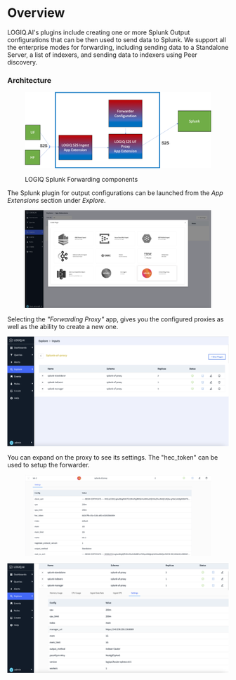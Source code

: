 # Overview

LOGIQ.AI's plugins include creating one or more Splunk Output configurations that can be then used to send data to Splunk. We support all the enterprise modes for forwarding, including sending data to a Standalone Server, a list of indexers, and sending data to indexers using Peer discovery.

### Architecture

<figure><img src="../.gitbook/assets/splunk-arch.png" alt=""><figcaption><p>LOGIQ Splunk Forwarding components</p></figcaption></figure>

The Splunk plugin for output configurations can be launched from the _App Extensions_ section under _Explore_.

<figure><img src="../.gitbook/assets/Screen Shot 2023-01-02 at 5.25.13 PM.png" alt=""><figcaption></figcaption></figure>

Selecting the _"Forwarding Proxy"_ app, gives you the configured proxies as well as the ability to create a new one.

![List of configured Splunk Forwarding Proxies](<../.gitbook/assets/Screen Shot 2022-08-01 at 9.20.16 PM.png>)

You can expand on the proxy to see its settings. The "hec\_token" can be used to setup the forwarder.

<figure><img src="../.gitbook/assets/Screen Shot 2023-01-04 at 1.45.42 PM.png" alt=""><figcaption></figcaption></figure>

![Proxy Settings](<../.gitbook/assets/Screen Shot 2022-08-01 at 9.20.44 PM.png>)
